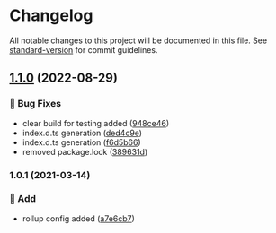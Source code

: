 # Changelog

All notable changes to this project will be documented in this file. See [standard-version](https://github.com/conventional-changelog/standard-version) for commit guidelines.

## [1.1.0](https://github.com/bharatpe/module-boilerplate/compare/v1.0.2...v1.1.0) (2022-08-29)


### 🐛 Bug Fixes

* clear build for testing added ([948ce46](https://github.com/bharatpe/module-boilerplate/commit/948ce4610153d46296a3a1d061aa2dd0cc410262))
* index.d.ts generation ([ded4c9e](https://github.com/bharatpe/module-boilerplate/commit/ded4c9eb51a89f9f11dfcca4e86c4aad7da16d5b))
* index.d.ts generation ([f6d5b66](https://github.com/bharatpe/module-boilerplate/commit/f6d5b66b5a58dcceb5d676220b6c74d3129cf113))
* removed package.lock ([389631d](https://github.com/bharatpe/module-boilerplate/commit/389631d25128ae8d844bb11765bd5472e977a806))

### 1.0.1 (2021-03-14)


### 🚀 Add

* rollup config added ([a7e6cb7](https://github.com/bharatpe/module-boilerplate/commit/a7e6cb7c20d4d7fefdf8000fc5cc9a9a5c9b6b54))
